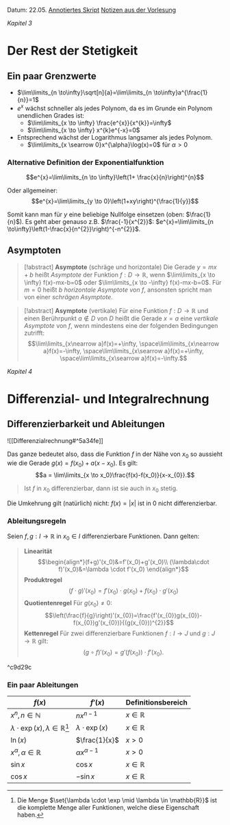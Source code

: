 Datum: 22.05.
[Annotiertes Skript](https://ecampus.uni-bonn.de/goto_ecampus_file_3048877_download.html)
[Notizen aus der Vorlesung](https://ecampus.uni-bonn.de/goto_ecampus_file_3048878_download.html)

*Kapitel 3*
# Der Rest der Stetigkeit
## Ein paar Grenzwerte

- $\lim\limits_{n \to\infty}\sqrt[n]{a}=\lim\limits_{n \to\infty}a^{\frac{1}{n}}=1$
- $e^x$ wächst schneller als jedes Polynom, da es im Grunde ein Polynom unendlichen Grades ist:
	- $\lim\limits_{x \to \infty} \frac{e^{x}}{x^{k}}=\infty$
	- $\lim\limits_{x \to \infty} x^{k}e^{-x}=0$
- Entsprechend wächst der Logarithmus langsamer als jedes Polynom.
	- $\lim\limits_{x \searrow 0}x^{\alpha}\log(x)=0$ für $\alpha>0$

### Alternative Definition der Exponentialfunktion
$$e^{x}=\lim\limits_{n \to \infty}\left(1+ \frac{x}{n}\right)^{n}$$

Oder allgemeiner:
$$e^{x}=\lim\limits_{y \to 0}\left(1+xy\right)^{\frac{1}{y}}$$

Somit kann man für $y$ eine beliebige Nullfolge einsetzen (oben: $\frac{1}{n}$). Es geht aber genauso z.B. $\frac{-1}{x^{2}}$: $e^{x}=\lim\limits_{n \to\infty}\left(1-\frac{x}{n^{2}}\right)^{-n^{2}}$.



## Asymptoten
> [!abstract] **Asymptote** (schräge und horizontale) 
> Die Gerade $y=mx+b$ heißt *Asymptote* der Funktion $f : D \to \mathbb{R}$, wenn $\lim\limits_{x \to \infty} f(x)-mx-b=0$ oder $\lim\limits_{x \to -\infty} f(x)-mx-b=0$.
> Für $m=0$ heißt $b$ *horizontale Asymptote von $f$*, ansonsten spricht man von einer *schrägen Asymptote*.

> [!abstract] **Asymptote** (vertikale)
> Für eine Funktion $f : D \to \mathbb{R}$ und einen Berührpunkt $a \not\in D$ von $D$ heißt die Gerade $x=a$ eine *vertikale Asymptote* von $f$, wenn mindestens eine der folgenden Bedingungen zutrifft: $$\lim\limits_{x\nearrow a}f(x)=+\infty, \space\lim\limits_{x\nearrow a}f(x)=-\infty, \space\lim\limits_{x\searrow a}f(x)=+\infty, \space\lim\limits_{x\searrow a}f(x)=-\infty.$$

*Kapitel 4*
# Differenzial- und Integralrechnung

## Differenzierbarkeit und Ableitungen

![[Differenzialrechnung#^5a34fe]]

Das ganze bedeutet also, dass die Funktion $f$ in der Nähe von $x_0$ so aussieht wie die Gerade $g(x)=f(x_{0})+a(x-x_{0})$.
Es gilt: $$a = \lim\limits_{x \to x_0}\frac{f(x)-f(x_0)}{x-x_{0}}.$$

> Ist $f$ in $x_0$ differenzierbar, dann ist sie auch in $x_0$ stetig.

Die Umkehrung gilt (natürlich) nicht: $f(x)=|x|$ ist in $0$ nicht differenzierbar.

### Ableitungsregeln

Seien $f,g : I \to \mathbb{R}$ in $x_{0} \in I$ differenzierbare Funktionen. Dann gelten:

> **Linearität**
> $$\begin{align*}(f+g)'(x_0)&=f'(x_0)+g'(x_0)\\
(\lambda\cdot f)'(x_0)&=\lambda \cdot f'(x_0)
\end{align*}$$
> **Produktregel**
> $$(f \cdot g)'(x_0)=f'(x_{0})\cdot g(x_{0})+f(x_{0})\cdot g'(x_{0})$$
> **Quotientenregel**
> Für $g(x_{0})\neq 0$:
> $$\left(\frac{f}{g}\right)'(x_{0})=\frac{f'(x_{0})g(x_{0})-f(x_{0})g'(x_{0})}{(g(x_{0}))^{2}}$$
> **Kettenregel**
> Für zwei differenzierbare Funktionen $f : I \to J$ und $g: J \to \mathbb{R}$ gilt: $$(g\circ f)'(x_0)=g'(f(x_{0})) \cdot f'(x_{0}).$$

^c9d29c


### Ein paar Ableitungen

| $f(x)$                                          | $f'(x)$                | Definitionsbereich |
| ----------------------------------------------- | ---------------------- | ------------------ |
| $x^{n}, n \in \mathbb{N}$                       | $nx^{n-1}$             | $x \in \mathbb{R}$ |
| $\lambda \cdot \exp(x), \lambda \in \mathbb{R}$[^1] | $\lambda \cdot\exp(x)$ | $x \in \mathbb{R}$ |
| $\ln(x)$                                        | $\frac{1}{x}$          | $x>0$              |
| $x^{\alpha},\alpha\in \mathbb{R}$               | $\alpha x^{\alpha-1}$  | $x>0$              |
| $\sin x$                                        | $\cos x$               | $x \in \mathbb{R}$ |
| $\cos x$                                        | $- \sin x$             | $x \in \mathbb{R}$ |

[^1]: Die Menge $\set{\lambda \cdot \exp \mid \lambda \in \mathbb{R}}$ ist die komplette Menge aller Funktionen, welche diese Eigenschaft haben.